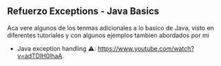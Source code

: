 ## Refuerzo Exceptions - Java Basics 

Aca vere algunos de los tenmas adicionales a lo basico de Java, visto en diferentes tutoriales y con algunos ejemplos tambien abordados por mi

- Java exception handling ⚠️: https://www.youtube.com/watch?v=adTDlH0lhaA.
